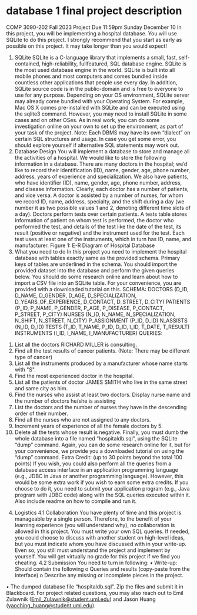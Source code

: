 # database 1 final project description
COMP 3090-202 Fall 2023 Project
Due 11:59pm Sunday December 10
In this project, you will be implementing a hospital database. You will use SQLite to do this
project.
I strongly recommend that you start as early as possible on this project. It may take longer
than you would expect!
1. SQLite
SQLite is a C-language library that implements a small, fast, self-contained, high-reliability, fullfeatured, SQL database engine. SQLite is the most used database engine in the world. SQLite is
built into all mobile phones and most computers and comes bundled inside countless other
applications that people use every day. In addition, SQLite source code is in the public-domain
and is free to everyone to use for any purpose.
Depending on your OS environment, SQLite server may already come bundled with your
Operating System. For example, Mac OS X comes pre-installed with SQLite and can be executed
using the sqlite3 command. However, you may need to install SQLite in some cases and on other
OSes. As in real work, you can do some investigation online on your own to set up the
environment, as part of your task of the project.
Note: Each DBMS may have its own “dialect” on certain SQL structures and usage. In
case you get some error, you should explore yourself if alternative SQL statements may
work out.
2. Database Design
You will implement a database to store and manage all the activities of a hospital. We would like
to store the following information in a database.
There are many doctors in the hospital; we’d like to record their identification (ID), name,
gender, age, phone number, address, years of experience and specialization. We also have
patients, who have identifier (ID), name, gender, age, phone number, address, and disease
information. Clearly, each doctor has a number of patients, and vice versa. A doctor is assisted
by a number of nurses, for whom we record ID, name, address, specialty, and the shift during a
day (we number it as two possible values 1 and 2, denoting different time slots of a day).
Doctors perform tests over certain patients. A tests table stores information of patient on whom
test is performed, the doctor who performed the test, and details of the test like the date of the
test, its result (positive or negative) and the instrument used for the test. Each test uses at least one
of the instruments, which in turn has ID, name, and manufacturer.
Figure 1: E-R Diagram of Hospital Database
3. What you need to do
In this project you need to implement the hospital database with tables exactly same as the
provided schema. Primary keys of tables are underlined in the schema. You should import the
provided dataset into the database and perform the given queries below. You should do some
research online and learn about how to import a CSV file into an SQLite table. For your
convenience, you are provided with a downloaded tutorial on this.
SCHEMA:
DOCTORS (D_ID, D_NAME, D_GENDER, D_AGE, D_SPECIALIZATION,
D_YEARS_OF_EXPERIENCE, D_CONTACT, D_STREET, D_CITY)
PATIENTS (P_ID, P_NAME, P_GENDER, P_AGE, P_DISEASE, P_CONTACT,
P_STREET, P_CITY)
NURSES (N_ID, N_NAME, N_SPECIALIZATION, N_SHIFT, N_STREET, N_CITY)
P_ASSIGNMENT (P_ID, D_ID)
N_ASSISTS (N_ID, D_ID)
TESTS (T_ID, T_NAME, P_ID, D_ID, I_ID, T_DATE, T_RESULT)
INSTRUMENTS (I_ID, I_NAME, I_MANUFACTURER)
QUERIES:
1) List all the doctors RICHARD MILLER is consulting.
2) Find all the test results of cancer patients. (Note: There may be different type of
cancer)
3) List all the instruments produced by a manufacturer whose name starts with "S".
4) Find the most experienced doctor in the hospital.
5) List all the patients of doctor JAMES SMITH who live in the same street and
same city as him.
6) Find the nurses who assist at least two doctors. Display nurse name and the
number of doctors he/she is assisting
7) List the doctors and the number of nurses they have in the descending order of
their number.
8) Find all the nurses who are not assigned to any doctors.
9) Increment years of experience of all the female doctors by 5.
10) Delete all the tests whose result is negative.
Finally, you must dumb the whole database into a file named “hospitaldb.sql”, using the
SQLite “dump” command. Again, you can do some research online for it, but for your
convenience, we provide you a downloaded tutorial on using the “dump” command.
Extra Credit: (up to 30 points beyond the total 100 points)
If you wish, you could also perform all the queries from a database access interface in an
application programming language (e.g., JDBC in Java or another programming
language). However, this would be some extra work if you wish to earn some extra
credits. If you choose to do it, you need to submit your application program (e.g., Java
program with JDBC code) along with the SQL queries executed within it. Also include
readme on how to compile and run it.
4. Logistics
4.1 Collaboration
You have plenty of time and this project is manageable by a single person. Therefore, to the
benefit of your learning experience (you will understand why), no collaboration is allowed in this
project. You must write your own SQL queries. If needed, you could choose to discuss with
another student on high-level ideas, but you must indicate whom you have discussed with in your
write-up. Even so, you still must understand the project and implement by yourself. You will get
virtually no grade for this project if we find you cheating.
4.2 Submission
You need to turn in following:
• Write-up: Should contain the following
o Queries and results (copy-paste from the interface)
o Describe any missing or incomplete pieces in the project.

• The dumped database file “hospitaldb.sql”.
Zip the files and submit it in Blackboard. For project related questions, you may also reach out to
Emil Zulawnik (Emil_Zulawnik@student.uml.edu) and Jason Huang
(yaoching_huang@student.uml.edu).